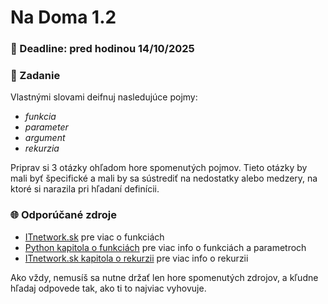 # Na Doma 1.2

### 📆 Deadline: pred hodinou 14/10/2025

### 🎯 Zadanie

Vlastnými slovami deifnuj nasledujúce pojmy:
- _funkcia_
- _parameter_
- _argument_
- _rekurzia_

Priprav si 3 otázky ohľadom hore spomenutých pojmov. Tieto otázky by mali byť špecifické a mali by sa sústrediť na nedostatky alebo medzery, na ktoré si narazila pri hľadaní definícii.

### 🌐 Odporúčané zdroje
- [ITnetwork.sk](https://www.itnetwork.sk/python/zaklady/python-tutorial-funkcie-a-vynimky) pre viac o funkciách
- [Python kapitola o funkciách](https://python2016-sphinx.readthedocs.io/sk/latest/20.html) pre viac info o funkciách a parametroch
- [ITnetwork.sk kapitola o rekurzii](https://www.itnetwork.sk/navrh/algoritmy/algoritmy-rekurzie/uvod-do-rekurzie) pre viac info o rekurzii

Ako vždy, nemusíš sa nutne držať len hore spomenutých zdrojov, a kľudne hľadaj odpovede tak, ako ti to najviac vyhovuje.
